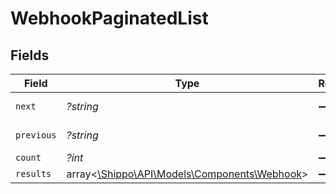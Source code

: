 # WebhookPaginatedList


## Fields

| Field                                                                              | Type                                                                               | Required                                                                           | Description                                                                        | Example                                                                            |
| ---------------------------------------------------------------------------------- | ---------------------------------------------------------------------------------- | ---------------------------------------------------------------------------------- | ---------------------------------------------------------------------------------- | ---------------------------------------------------------------------------------- |
| `next`                                                                             | *?string*                                                                          | :heavy_minus_sign:                                                                 | N/A                                                                                | baseurl?page=3&results=10                                                          |
| `previous`                                                                         | *?string*                                                                          | :heavy_minus_sign:                                                                 | N/A                                                                                | baseurl?page=1&results=10                                                          |
| `count`                                                                            | *?int*                                                                             | :heavy_minus_sign:                                                                 | N/A                                                                                |                                                                                    |
| `results`                                                                          | array<[\Shippo\API\Models\Components\Webhook](../../Models/Components/Webhook.md)> | :heavy_minus_sign:                                                                 | N/A                                                                                |                                                                                    |